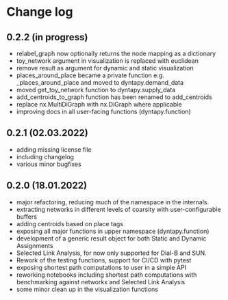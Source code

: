 # Change log
## 0.2.2 (in progress)

- relabel_graph now optionally returns the node mapping as a dictionary
- toy_network argument in visualization is replaced with euclidean
- remove result as argument for dynamic and static visualization
- places_around_place became a private function e.g. _places_around_place and moved to
dyntapy.demand_data
- moved get_toy_network function to dyntapy.supply_data
- add_centroids_to_graph function has been renamed to add_centroids
- replace nx.MultiDiGraph with nx.DiGraph where applicable
- improving docs in all user-facing functions (dyntapy.function)
 
## 0.2.1 (02.03.2022)

- adding missing license file
- including changelog
- various minor bugfixes

## 0.2.0 (18.01.2022)

- major refactoring, reducing much of the namespace in the internals.
- extracting networks in different levels of coarsity with user-configurable buffers
- adding centroids based on place tags
- exposing all major functions in upper namespace (dyntapy.function)
- development of a generic result object for both Static and Dynamic Assignments
- Selected Link Analysis, for now only supported for Dial-B and SUN.
- Rework of the testing functions, support for CI/CD with pytest
- exposing shortest path computations to user in a simple API
- reworking notebooks including shortest path computations with 
 benchmarking against networkx and Selected Link Analysis
- some minor clean up in the visualization functions 
